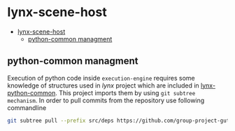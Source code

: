 # lynx-scene-host
- [lynx-scene-host](#lynx-scene-host)
  - [python-common managment](#python-common-managment)


## python-common managment

Execution of python code inside `execution-engine` requires some knowledge of structures used in *lynx* project
which are included in [lynx-python-common](https://github.com/group-project-gut/lynx-python-common). This project imports them by using `git subtree mechanism`.
In order to pull commits from the repository use following commandline

```bash
git subtree pull --prefix src/deps https://github.com/group-project-gut/lynx-python-common.git master --squash
```


